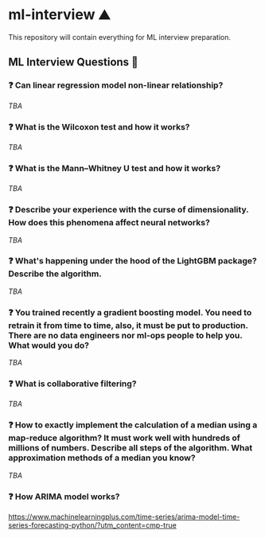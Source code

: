 # ml-interview :mountain:
This repository will contain everything for ML interview preparation.

## ML Interview Questions :turtle:

### :question: Can linear regression model non-linear relationship?

*TBA*

### :question: What is the Wilcoxon test and how it works?

*TBA*

### :question: What is the Mann–Whitney U test and how it works?

*TBA*

### :question: Describe your experience with the curse of dimensionality. How does this phenomena affect neural networks?

*TBA*

### :question: What's happening under the hood of the LightGBM package? Describe the algorithm.

*TBA*

### :question: You trained recently a gradient boosting model. You need to retrain it from time to time, also, it must be put to production. There are no data engineers nor ml-ops people to help you. What would you do?

*TBA*

### :question: What is collaborative filtering?

*TBA*

### :question: How to exactly implement the calculation of a median using a map-reduce algorithm? It must work well with hundreds of millions of numbers. Describe all steps of the algorithm. What approximation methods of a median you know?

*TBA*

### :question: How ARIMA model works?

https://www.machinelearningplus.com/time-series/arima-model-time-series-forecasting-python/?utm_content=cmp-true
